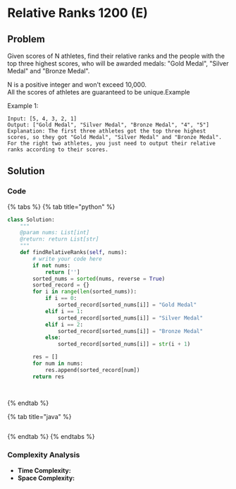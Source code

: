 # Relative Ranks 1200 \(E\)

## Problem

Given scores of N athletes, find their relative ranks and the people with the top three highest scores, who will be awarded medals: "Gold Medal", "Silver Medal" and "Bronze Medal".

N is a positive integer and won't exceed 10,000.  
All the scores of athletes are guaranteed to be unique.Example

Example 1:

```text
Input: [5, 4, 3, 2, 1]
Output: ["Gold Medal", "Silver Medal", "Bronze Medal", "4", "5"]
Explanation: The first three athletes got the top three highest scores, so they got "Gold Medal", "Silver Medal" and "Bronze Medal". 
For the right two athletes, you just need to output their relative ranks according to their scores.
```

## Solution

### Code

{% tabs %}
{% tab title="python" %}
```python
class Solution:
    """
    @param nums: List[int]
    @return: return List[str]
    """
    def findRelativeRanks(self, nums):
        # write your code here
        if not nums:
            return ['']
        sorted_nums = sorted(nums, reverse = True)
        sorted_record = {}
        for i in range(len(sorted_nums)):
            if i == 0:
                sorted_record[sorted_nums[i]] = "Gold Medal"
            elif i == 1:
                sorted_record[sorted_nums[i]] = "Silver Medal"
            elif i == 2:
                sorted_record[sorted_nums[i]] = "Bronze Medal"
            else:
                sorted_record[sorted_nums[i]] = str(i + 1)

        res = []
        for num in nums:
            res.append(sorted_record[num])
        return res
        
        

```
{% endtab %}

{% tab title="java" %}
```

```
{% endtab %}
{% endtabs %}

### Complexity Analysis

* **Time Complexity:**
* **Space Complexity:**

